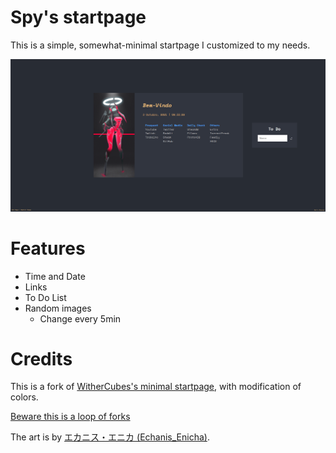 # Spy's startpage
This is a simple, somewhat-minimal startpage I customized to my needs.

![Preview](assets/img/preview.png)

# Features
- Time and Date
- Links
- To Do List
- Random images
    - Change every 5min


# Credits
This is a fork of [WitherCubes's minimal startpage](https://github.com/WitherCubes/startpage), with modification of colors.

[Beware this is a loop of forks](https://xkcd.com/1683/)


The art is by [エカニス・エニカ (Echanis_Enicha)](https://twitter.com/Echanis_Enicha/status/1436874590295236608).
